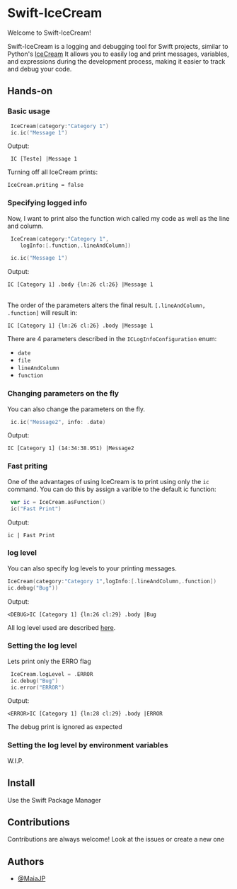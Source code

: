 
# Swift-IceCream
Welcome to Swift-IceCream!

Swift-IceCream is a logging and debugging tool for Swift projects, similar to Python's [IceCream](https://github.com/gruns/icecream.) It allows you to easily log and print messages, variables, and expressions during the development process, making it easier to track and debug your code.


## Hands-on

### Basic usage
```swift
 IceCream(category:"Category 1")
 ic.ic("Message 1")
```
Output:
```
 IC [Teste] |Message 1
```

Turning off all IceCream prints:
```
IceCream.priting = false
```

### Specifying logged info
Now, I want to print also the function wich called my code as well as the line and column.

```swift
 IceCream(category:"Category 1",
    logInfo:[.function,.lineAndColumn])

 ic.ic("Message 1")
```
Output:
```
IC [Category 1] .body {ln:26 cl:26} |Message 1
```

\
The order of the parameters alters the final result. 
`[.lineAndColumn, .function]` will result in:
```
IC [Category 1] {ln:26 cl:26} .body |Message 1
```
There are 4 parameters described in the `ICLogInfoConfiguration` enum:
- `date`
- `file`
- `lineAndColumn`
- `function`

### Changing parameters on the fly
You can also change the parameters on the fly.
```swift
 ic.ic("Message2", info: .date)
```
Output:
```
IC [Category 1] (14:34:38.951) |Message2
```

### Fast priting
One of the advantages of using IceCream is to print using only the `ic` command. You can do this by assign a varible to the default ic function:
```swift
 var ic = IceCream.asFunction()
 ic("Fast Print")
```
Output:
```
ic | Fast Print
```

### log level
You can also specify log levels to your printing messages.

```swift
IceCream(category:"Category 1",logInfo:[.lineAndColumn,.function])
ic.debug("Bug"))
```
Output:
```
<DEBUG>IC [Category 1] {ln:26 cl:29} .body |Bug
```

All log level used are described [here](https://developer.apple.com/documentation/os/logging/generating_log_messages_from_your_code).

### Setting the log level
Lets print only the ERRO flag

```swift
 IceCream.logLevel = .ERROR
 ic.debug("Bug")
 ic.error("ERROR")
```
Output:
```
<ERROR>IC [Category 1] {ln:28 cl:29} .body |ERROR
```
The debug print is ignored as expected

### Setting the log level by environment variables
W.I.P.



## Install

Use the Swift Package Manager 

    
## Contributions

Contributions are always welcome! Look at the issues or create a new one


## Authors

- [@MaiaJP](https://github.com/Maia-jp)

